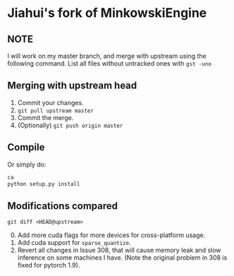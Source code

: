 # Jiahui's fork of MinkowskiEngine

## NOTE

I will work on my master branch, and merge with upstream using the following command.
List all files without untracked ones with `gst -uno`

## Merging with upstream head

1. Commit your changes.
2. `git pull upstream master`
3. Commit the merge.
4. (Optionally) `git push origin master`

## Compile

Or simply do:
```bash
ca
python setup.py install
```

## Modifications compared

`git diff <HEAD@upstream>`

0. Add more cuda flags for more devices for cross-platform usage.
1. Add cuda support for `sparse_quantize`.
2. Revert all changes in Issue 308, that will cause memory leak and slow inference on some machines I have. (Note the original problem in 308 is fixed for pytorch 1.9).
